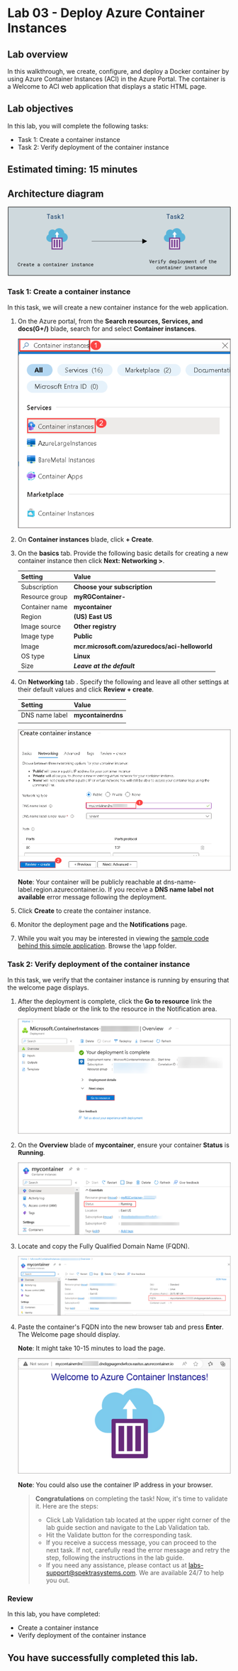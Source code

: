 
# Lab 03 - Deploy Azure Container Instances

## Lab overview

In this walkthrough, we create, configure, and deploy a Docker container by using Azure Container Instances (ACI) in the Azure Portal. The container is a Welcome to ACI web application that displays a static HTML page.

## Lab objectives

In this lab, you will complete the following tasks:

+ Task 1: Create a container instance
+ Task 2: Verify deployment of the container instance

## Estimated timing: 15 minutes

## Architecture diagram

![](../images/az900lab03.PNG) 

### Task 1: Create a container instance

In this task, we will create a new container instance for the web application. 

1. On the Azure portal, from the **Search resources, Services, and docs(G+/)** blade, search for and select **Container instances**.

    ![](../images/lab3-image1.png)
   
1. On **Container instances** blade, click **+ Create**. 

1. On the **basics** tab. Provide the following basic details for creating a new container instance then click **Next: Networking >**.

	| Setting| Value|
	|----|----|
	| Subscription | **Choose your subscription** |
	| Resource group | **myRGContainer-<inject key="DeploymentID" enableCopy="false" />** |
	| Container name| **mycontainer**|
	| Region | **(US) East US** |
	| Image source| **Other registry**|
	| Image type| **Public**|
	| Image| **mcr.microsoft.com/azuredocs/aci-helloworld**|
	| OS type| **Linux** |
	| Size| ***Leave at the default***|

	
1. On **Networking** tab . Specify the following and leave all other settings at their default values and click **Review + create**.

    | Setting| Value|
    |--|--|
    | DNS name label| **mycontainerdns<inject key="DeploymentID" enableCopy="false" />** |
    |||

    ![](../images/lab3-image2.png)
   
	**Note**: Your container will be publicly reachable at dns-name-label.region.azurecontainer.io. If you receive a **DNS name label not available** error message following the deployment.

1. Click **Create** to create the container instance. 

1. Monitor the deployment page and the **Notifications** page. 

1. While you wait you may be interested in viewing the [sample code behind this simple application](https://github.com/Azure-Samples/aci-helloworld). Browse the \app folder. 

### Task 2: Verify deployment of the container instance

In this task, we verify that the container instance is running by ensuring that the welcome page displays.

1. After the deployment is complete, click the **Go to resource** link the deployment blade or the link to the resource in the Notification area.

   ![](../images/lab3-image3.png)

1. On the **Overview** blade of **mycontainer**, ensure your container **Status** is **Running**.

    ![](../images/lab3-image6.png)

1. Locate and copy the Fully Qualified Domain Name (FQDN).

    ![](../images/lab3-image4.png)

1. Paste the container's FQDN into the new browser tab and press **Enter**. The Welcome page should display.

   **Note**: It might take 10-15 minutes to load the page.
 
   ![](../images/lab3-image5.png)
	
   **Note**: You could also use the container IP address in your browser.
   
    > **Congratulations** on completing the task! Now, it's time to validate it. Here are the steps:
    > - Click Lab Validation tab located at the upper right corner of the lab guide section and navigate to the Lab Validation tab.
    > - Hit the Validate button for the corresponding task.
    > - If you receive a success message, you can proceed to the next task. If not, carefully read the error message and retry the step, following the instructions in the lab guide.
    > - If you need any assistance, please contact us at labs-support@spektrasystems.com. We are available 24/7 to help you out.
    
### Review
In this lab, you have completed:
- Create a container instance
- Verify deployment of the container instance
  
## You have successfully completed this lab.

